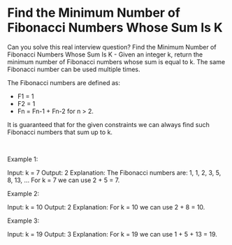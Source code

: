 # Find the Minimum Number of Fibonacci Numbers Whose Sum Is K

Can you solve this real interview question? Find the Minimum Number of Fibonacci Numbers Whose Sum Is K - Given an integer k, return the minimum number of Fibonacci numbers whose sum is equal to k. The same Fibonacci number can be used multiple times.

The Fibonacci numbers are defined as:

 * F1 = 1
 * F2 = 1
 * Fn = Fn-1 + Fn-2 for n > 2.

It is guaranteed that for the given constraints we can always find such Fibonacci numbers that sum up to k.

 

Example 1:


Input: k = 7
Output: 2 
Explanation: The Fibonacci numbers are: 1, 1, 2, 3, 5, 8, 13, ... 
For k = 7 we can use 2 + 5 = 7.

Example 2:


Input: k = 10
Output: 2 
Explanation: For k = 10 we can use 2 + 8 = 10.


Example 3:


Input: k = 19
Output: 3 
Explanation: For k = 19 we can use 1 + 5 + 13 = 19.